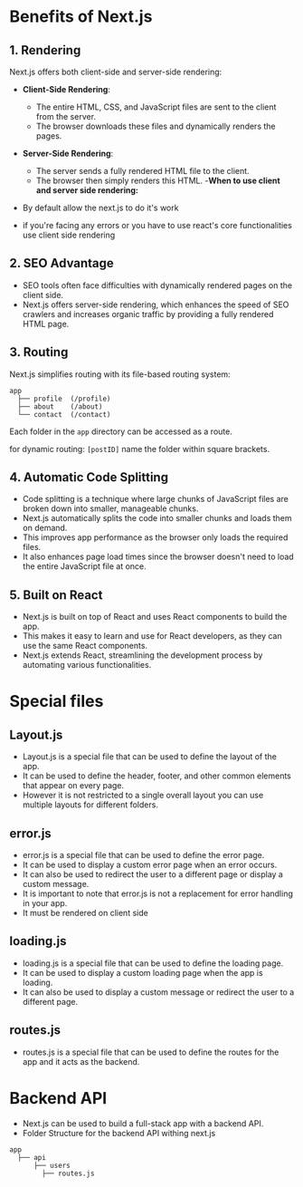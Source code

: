 # Benefits of Next.js

## 1. Rendering

Next.js offers both client-side and server-side rendering:

- **Client-Side Rendering**: 
  - The entire HTML, CSS, and JavaScript files are sent to the client from the server.
  - The browser downloads these files and dynamically renders the pages.
  
- **Server-Side Rendering**:
  - The server sends a fully rendered HTML file to the client.
  - The browser then simply renders this HTML.
-**When to use client and server side rendering:**
 - By default allow the next.js to do it's work 
 - if you're facing any errors or you have to use react's core functionalities use client side rendering 

## 2. SEO Advantage

- SEO tools often face difficulties with dynamically rendered pages on the client side.
- Next.js offers server-side rendering, which enhances the speed of SEO crawlers and increases organic traffic by providing a fully rendered HTML page.

## 3. Routing

Next.js simplifies routing with its file-based routing system:

```
app
  ├── profile  (/profile)
  ├── about    (/about)
  └── contact  (/contact)
```

Each folder in the `app` directory can be accessed as a route.

for dynamic routing: `[postID]` name the folder within square brackets.

## 4. Automatic Code Splitting

  - Code splitting is a technique where large chunks of JavaScript files are broken down into smaller, manageable chunks.
  - Next.js automatically splits the code into smaller chunks and loads them on demand.
  - This improves app performance as the browser only loads the required files.
  - It also enhances page load times since the browser doesn't need to load the entire JavaScript file at once.
  
## 5. Built on React

  - Next.js is built on top of React and uses React components to build the app.
  - This makes it easy to learn and use for React developers, as they can use the same React components.
  - Next.js extends React, streamlining the development process by automating various functionalities.

# Special files

## Layout.js
- Layout.js is a special file that can be used to define the layout of the app.
- It can be used to define the header, footer, and other common elements that appear on every page.
- However it is not restricted to a single overall layout you can use multiple layouts for different folders.

## error.js
- error.js is a special file that can be used to define the error page.
- It can be used to display a custom error page when an error occurs.
- It can also be used to redirect the user to a different page or display a custom message.
- It is important to note that error.js is not a replacement for error handling in your app.
- It must be rendered on client side 

## loading.js 
- loading.js is a special file that can be used to define the loading page.
- It can be used to display a custom loading page when the app is loading.
- It can also be used to display a custom message or redirect the user to a different page.

## routes.js
- routes.js is a special file that can be used to define the routes for the app and it acts as the backend.

# Backend API 
- Next.js can be used to build a full-stack app with a backend API.
- Folder Structure for the backend API withing next.js 


```
app
  ├── api
      ├── users
        ├── routes.js
```